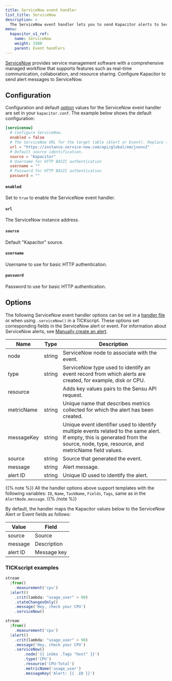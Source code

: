 ```yaml
---
title: ServiceNow event handler
list_title: ServiceNow
description: >
  The ServiceNow event handler lets you to send Kapacitor alerts to ServiceNow. This page includes configuration options and usage examples.
menu:
  kapacitor_v1_ref:
    name: ServiceNow
    weight: 1500
    parent: Event handlers
---
```


[ServiceNow](https://www.servicenow.com/) provides service management software with a comprehensive managed workflow that supports
features such as real-time communication, collaboration, and resource sharing.
Configure Kapacitor to send alert messages to ServiceNow.

## Configuration

Configuration and default [option](#options) values for the ServiceNow event
handler are set in your `kapacitor.conf`.
The example below shows the default configuration:

```toml
[servicenow]
  # Configure ServiceNow.
  enabled = false
  # The ServiceNow URL for the target table (Alert or Event). Replace this instance with your hostname.
  url = "https://instance.service-now.com/api/global/em/jsonv2"
  # Default source identification.
  source = "Kapacitor"
  # Username for HTTP BASIC authentication
  username = ""
  # Password for HTTP BASIC authentication
  password = ""
```

#### `enabled`

Set to `true` to enable the ServiceNow event handler.

#### `url`

The ServiceNow instance address.

#### `source`

Default "Kapacitor" source.

#### `username`

Username to use for basic HTTP authentication.

#### `password`

Password to use for basic HTTP authentication.

## Options

The following ServiceNow event handler options can be set in a
[handler file](/kapacitor/v1/event_handlers/#create-a-topic-handler-with-a-handler-file) or when using
`.serviceNow()` in a TICKscript. These options set corresponding fields in the ServiceNow alert or event. For information about ServiceNow alerts, see [Manually create an alert](https://docs.servicenow.com/bundle/paris-it-operations-management/page/product/event-management/task/t_EMManuallyCreateAlert.html).

| Name       | Type                   | Description                                                                                              |
| ----       | ----                   | -----------                                                                                              |
| node       | string                 | ServiceNow node to associate with the event.                                                             |
| type       | string                 | ServiceNow type used to identify an event record from which alerts are created, for example, disk or CPU.|
| resource   |                        | Adds key values pairs to the Sensu API request.                                                          |
| metricName | string                 | Unique name that describes metrics collected for which the alert has been created.                       |
| messageKey | string                 | Unique event identifier used to identify multiple events related to the same alert. If empty, this is generated from the source, node, type, resource, and metricName field values.|
| source     | string                 | Source that generated the event.                                                                         |
| message    | string                 | Alert message.                                                                                           |
| alert ID   | string                 | Unique ID used to identify the alert.                                                                    |

{{% note %}}
All the handler options above support templates with the following variables: `ID`, `Name`, `TaskName`, `Fields`, `Tags`, same as in the `AlertNode.message`.
{{% /note %}}

By default, the handler maps the Kapacitor values below to the ServiceNow Alert or Event fields as follows:

| Value      | Field       |
| ----       | ----        |
| source     | Source      |
| message    | Description |
| alert ID   | Message key |

### TICKscript examples

```js
stream
  |from()
    .measurement('cpu')
  |alert()
    .crit(lambda: "usage_user" > 90)
    .stateChangesOnly()
    .message('Hey, check your CPU')
    .serviceNow()
```

```js
stream
  |from()
    .measurement('cpu')
  |alert()
    .crit(lambda: "usage_user" > 90)
    .message('Hey, check your CPU')
    .serviceNow()
        .node('{{ index .Tags "host" }}')
        .type('CPU')
        .resource('CPU-Total')
        .metricName('usage_user')
        .messageKey('Alert: {{ .ID }}')
```
